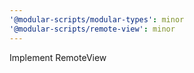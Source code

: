 ```yaml
---
'@modular-scripts/modular-types': minor
'@modular-scripts/remote-view': minor
---
```


Implement RemoteView
